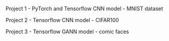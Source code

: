 Project 1 - PyTorch and Tensorflow CNN model - MNIST dataset

Project 2 - Tensorflow CNN model - CIFAR100

Project 3 - Tensorflow GANN model - comic faces